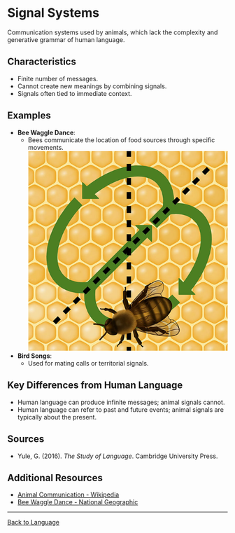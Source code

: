 # Signal Systems

Communication systems used by animals, which lack the complexity and generative grammar of human language.

## Characteristics

- Finite number of messages.
- Cannot create new meanings by combining signals.
- Signals often tied to immediate context.

## Examples

- **Bee Waggle Dance**:
  - Bees communicate the location of food sources through specific movements.
![Bee Waggle Dance](../../../assets/bee-dance-featured.jpg)
- **Bird Songs**:
  - Used for mating calls or territorial signals.

## Key Differences from Human Language

- Human language can produce infinite messages; animal signals cannot.
- Human language can refer to past and future events; animal signals are typically about the present.

## Sources

- Yule, G. (2016). *The Study of Language*. Cambridge University Press.

## Additional Resources

- [Animal Communication - Wikipedia](https://en.wikipedia.org/wiki/Animal_communication)
- [Bee Waggle Dance - National Geographic](https://www.nationalgeographic.com/animals/article/honeybee-waggle-dance-explained)

---

[Back to Language](README.md)

